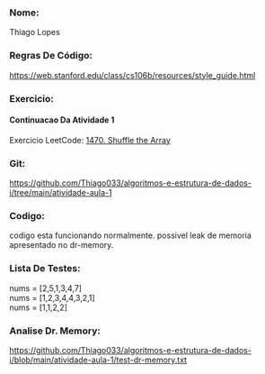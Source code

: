 ### Nome: 
Thiago Lopes

### Regras De Código:
https://web.stanford.edu/class/cs106b/resources/style_guide.html

### Exercicio:
#### Continuacao Da Atividade 1
Exercicio LeetCode: [1470. Shuffle the Array](https://leetcode.com/problems/shuffle-the-array/)

### Git:
https://github.com/Thiago033/algoritmos-e-estrutura-de-dados-i/tree/main/atividade-aula-1

### Codigo:
codigo esta funcionando normalmente.
possivel leak de memoria apresentado no dr-memory.

### Lista De Testes:
nums = [2,5,1,3,4,7]\
nums = [1,2,3,4,4,3,2,1]\
nums = [1,1,2,2]

### Analise Dr. Memory:
https://github.com/Thiago033/algoritmos-e-estrutura-de-dados-i/blob/main/atividade-aula-1/test-dr-memory.txt